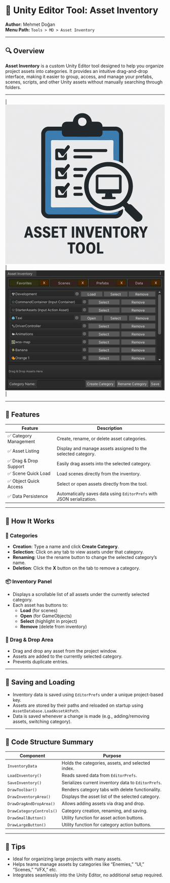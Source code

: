 # 🧰 Unity Editor Tool: Asset Inventory

**Author:** Mehmet Doğan  
**Menu Path:** `Tools > MD > Asset Inventory`

---

## 🔍 Overview
**Asset Inventory** is a custom Unity Editor tool designed to help you organize project assets into categories. It provides an intuitive drag-and-drop interface, making it easier to group, access, and manage your prefabs, scenes, scripts, and other Unity assets without manually searching through folders.

---

|<img src="/Resources/Icon.png">|<img src="/Resources/Favorites.png">|

---

## 🧠 Features

| Feature                     | Description                                                                 |
|-----------------------------|-----------------------------------------------------------------------------|
| ✅ Category Management       | Create, rename, or delete asset categories.                                |
| ✅ Asset Listing             | Display and manage assets assigned to the selected category.               |
| ✅ Drag & Drop Support       | Easily drag assets into the selected category.                             |
| ✅ Scene Quick Load          | Load scenes directly from the inventory.                                   |
| ✅ Object Quick Access       | Select or open assets directly from the tool.                              |
| ✅ Data Persistence          | Automatically saves data using `EditorPrefs` with JSON serialization.      |

---

## 🧪 How It Works

### 📂 Categories
- **Creation**: Type a name and click **Create Category**.
- **Selection**: Click on any tab to view assets under that category.
- **Renaming**: Use the rename button to change the selected category’s name.
- **Deletion**: Click the **X** button on the tab to remove a category.

### 📦 Inventory Panel
- Displays a scrollable list of all assets under the currently selected category.
- Each asset has buttons to:
  - **Load** (for scenes)
  - **Open** (for GameObjects)
  - **Select** (highlight in project)
  - **Remove** (delete from inventory)

### 🎯 Drag & Drop Area
- Drag and drop any asset from the project window.
- Assets are added to the currently selected category.
- Prevents duplicate entries.

---

## 💾 Saving and Loading
- Inventory data is saved using `EditorPrefs` under a unique project-based key.
- Assets are stored by their paths and reloaded on startup using `AssetDatabase.LoadAssetAtPath`.
- Data is saved whenever a change is made (e.g., adding/removing assets, switching category).

---

## 🧬 Code Structure Summary

| Component               | Purpose                                           |
|------------------------|----------------------------------------------------|
| `InventoryData`        | Holds the categories, assets, and selected index. |
| `LoadInventory()`      | Reads saved data from `EditorPrefs`.              |
| `SaveInventory()`      | Serializes current inventory data to `EditorPrefs`.|
| `DrawToolbar()`        | Renders category tabs with delete functionality.  |
| `DrawInventoryArea()`  | Displays the asset list of the selected category. |
| `DrawDragAndDropArea()`| Allows adding assets via drag and drop.           |
| `DrawCategoryControls()`| Category creation, renaming, and saving.         |
| `DrawSmallButton()`    | Utility function for asset action buttons.        |
| `DrawLargeButton()`    | Utility function for category action buttons.     |

---

## 🧭 Tips
- Ideal for organizing large projects with many assets.
- Helps teams manage assets by categories like “Enemies,” “UI,” “Scenes,” “VFX,” etc.
- Integrates seamlessly into the Unity Editor, no additional setup required.
